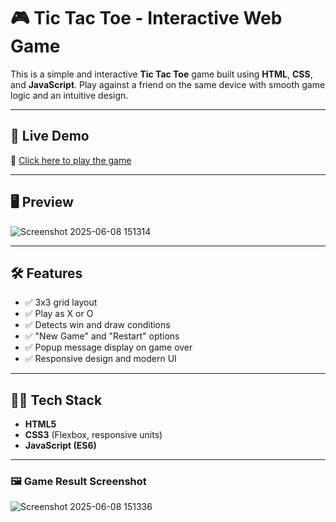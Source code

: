 # 🎮 Tic Tac Toe - Interactive Web Game

This is a simple and interactive **Tic Tac Toe** game built using **HTML**, **CSS**, and **JavaScript**. Play against a friend on the same device with smooth game logic and an intuitive design.

---

## 🔹 Live Demo

🚀 [Click here to play the game](https://github.com/thedarshanb/Tic-Tac-Toe-Game-Using-JavaScript/commit/38adea6133cb0efa19514fa40169f816c7bfb71d)  


---

## 🖥️ Preview

![Screenshot 2025-06-08 151314](https://github.com/user-attachments/assets/6f3a659d-b998-483d-9034-aa8386a0cd72)
  
---

## 🛠️ Features

- ✅ 3x3 grid layout
- ✅ Play as X or O
- ✅ Detects win and draw conditions
- ✅ "New Game" and "Restart" options
- ✅ Popup message display on game over
- ✅ Responsive design and modern UI

---

## 🧑‍💻 Tech Stack

- **HTML5**
- **CSS3** (Flexbox, responsive units)
- **JavaScript (ES6)**

---
### 🖼️ Game Result Screenshot

![Screenshot 2025-06-08 151336](https://github.com/user-attachments/assets/02bfa5d2-cac9-437e-ab3b-d1ba36ac7f92)





